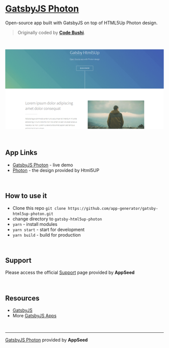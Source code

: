 # [GatsbyJS Photon](https://appseed.us/apps/gatsbyjs/gatsby-html5up-photon)

Open-source app built with GatsbyJS on top of HTML5Up Photon design.

> Originally coded by **[Code Bushi](https://github.com/codebushi)**.

<br />

![GatsbyJS Photon - Open-Source GatsbyJS Starter.](https://raw.githubusercontent.com/app-generator/gatsby-html5up-photon/master/media/gatsby-html5up-photon-screen.png)

<br />

## App Links

- [GatsbyJS Photon](https://gatsby-html5up-photon.appseed.us) - live demo
- [Photon](https://html5up.net/photon) - the design provided by Html5UP

<br />

## How to use it
- Clone this repo `git clone https://github.com/app-generator/gatsby-html5up-photon.git`
- change directory to `gatsby-html5up-photon`
- `yarn` - install modules
- `yarn start` - start for development
- `yarn build` - build for production

<br />

## Support

Please access the official [Support](https://appseed.us/support) page provided by **AppSeed**

<br />

## Resources
 
- [GatsbyJS](https://www.gatsbyjs.org/)
- More [GatsbyJS Apps](https://appseed.us/apps/gatsbyjs)

<br />

---
[GatsbyJS Photon](https://appseed.us/apps/gatsbyjs/gatsby-html5up-photon) provided by **AppSeed**

